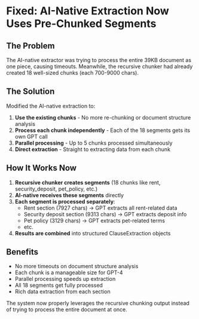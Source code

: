 # Fixed: AI-Native Extraction Now Uses Pre-Chunked Segments

## The Problem
The AI-native extractor was trying to process the entire 39KB document as one piece, causing timeouts. Meanwhile, the recursive chunker had already created 18 well-sized chunks (each 700-9000 chars).

## The Solution
Modified the AI-native extraction to:

1. **Use the existing chunks** - No more re-chunking or document structure analysis
2. **Process each chunk independently** - Each of the 18 segments gets its own GPT call
3. **Parallel processing** - Up to 5 chunks processed simultaneously
4. **Direct extraction** - Straight to extracting data from each chunk

## How It Works Now

1. **Recursive chunker creates segments** (18 chunks like rent, security_deposit, pet_policy, etc.)
2. **AI-native receives these segments** directly
3. **Each segment is processed separately**:
   - Rent section (7927 chars) → GPT extracts all rent-related data
   - Security deposit section (9313 chars) → GPT extracts deposit info
   - Pet policy (3129 chars) → GPT extracts pet-related terms
   - etc.
4. **Results are combined** into structured ClauseExtraction objects

## Benefits
- No more timeouts on document structure analysis
- Each chunk is a manageable size for GPT-4
- Parallel processing speeds up extraction
- All 18 segments get fully processed
- Rich data extraction from each section

The system now properly leverages the recursive chunking output instead of trying to process the entire document at once.
